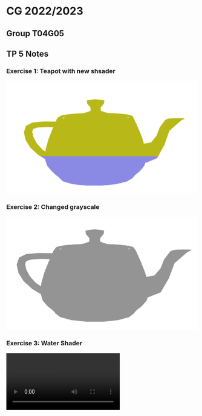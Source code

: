 # CG 2022/2023

## Group T04G05

## TP 5 Notes

### Exercise 1: Teapot with new shsader

![Screenshot 1](screenshots/cg-t04g05-tp5-1.png)

### Exercise 2: Changed grayscale

![Screenshot 2](screenshots/cg-t04g05-tp5-2.png)

### Exercise 3: Water Shader

<video src="screenshots/cg-t04g05-tp5-3.mp4" controls="controls">
<video>